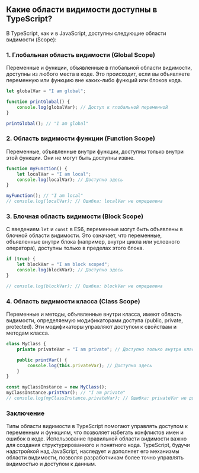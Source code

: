 ## Какие области видимости доступны в TypeScript?

В TypeScript, как и в JavaScript, доступны следующие области видимости (Scope):

### 1. **Глобальная область видимости (Global Scope)**

Переменные и функции, объявленные в глобальной области видимости, доступны из любого места в коде. Это происходит, если вы объявляете переменную или функцию вне каких-либо функций или блоков кода.

```typescript
let globalVar = "I am global";

function printGlobal() {
    console.log(globalVar); // Доступ к глобальной переменной
}

printGlobal(); // "I am global"
```

### 2. **Область видимости функции (Function Scope)**

Переменные, объявленные внутри функции, доступны только внутри этой функции. Они не могут быть доступны извне.

```typescript
function myFunction() {
    let localVar = "I am local";
    console.log(localVar); // Доступно здесь
}

myFunction(); // "I am local"
// console.log(localVar); // Ошибка: localVar не определена
```

### 3. **Блочная область видимости (Block Scope)**

С введением `let` и `const` в ES6, переменные могут быть объявлены в блочной области видимости. Это означает, что переменные, объявленные внутри блока (например, внутри цикла или условного оператора), доступны только в пределах этого блока.

```typescript
if (true) {
    let blockVar = "I am block scoped";
    console.log(blockVar); // Доступно здесь
}

// console.log(blockVar); // Ошибка: blockVar не определена
```

### 4. **Область видимости класса (Class Scope)**

Переменные и методы, объявленные внутри класса, имеют область видимости, определяемую модификаторами доступа (public, private, protected). Эти модификаторы управляют доступом к свойствам и методам класса.

```typescript
class MyClass {
    private privateVar = "I am private"; // Доступно только внутри класса

    public printVar() {
        console.log(this.privateVar); // Доступно здесь
    }
}

const myClassInstance = new MyClass();
myClassInstance.printVar(); // "I am private"
// console.log(myClassInstance.privateVar); // Ошибка: privateVar не доступна
```

### Заключение

Типы области видимости в TypeScript помогают управлять доступом к переменным и функциям, что позволяет избегать конфликтов имен и ошибок в коде. Использование правильной области видимости важно для создания структурированного и понятного кода. TypeScript, будучи надстройкой над JavaScript, наследует и дополняет его механизмы области видимости, позволяя разработчикам более точно управлять видимостью и доступом к данным.